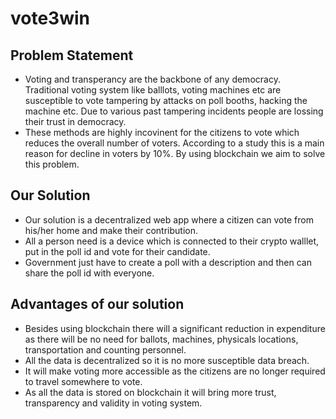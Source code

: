 # vote3win
## Problem Statement
* Voting and transperancy are the backbone of any democracy. Traditional voting system like balllots, voting machines etc are susceptible to vote tampering by attacks on poll booths, hacking the machine etc. Due to various past tampering incidents people are lossing their trust in democracy. 
* These methods are highly incovinent for the citizens to vote which reduces the overall number of voters. According to a study this is a main reason for decline in voters by 10%. By using blockchain we aim to solve this problem.

## Our Solution
* Our solution is a decentralized web app where a citizen can vote from his/her home and make their contribution.
*  All a person need is a device which is connected to their crypto walllet, put in the poll id and vote for their candidate.
* Government just have to create a poll with a description and then can share the poll id with everyone.

## Advantages of our solution
* Besides using blockchain there will a significant reduction in expenditure as there will be no need for ballots, machines, physicals locations, transportation and counting personnel. 
* All the data is decentralized so it is no more susceptible data breach.
* It will make voting more accessible as the citizens are no longer required to travel somewhere to vote.
* As all the data is stored on blockchain it will bring more trust, transparency and validity in voting system.
